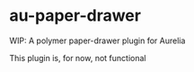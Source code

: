 # au-paper-drawer
WIP: A polymer paper-drawer plugin for Aurelia

This plugin is, for now, not functional
